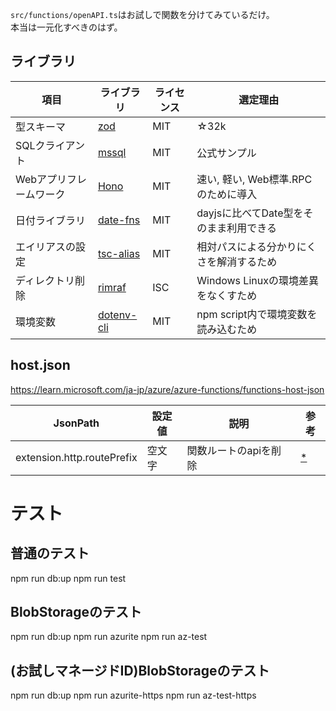 
`src/functions/openAPI.ts`はお試しで関数を分けてみているだけ。  
本当は一元化すべきのはず。

## ライブラリ

項目|ライブラリ|ライセンス|選定理由
--|--|--|--
型スキーマ|[zod](https://github.com/colinhacks/zod)|MIT|☆32k
SQLクライアント|[mssql](https://github.com/tediousjs/node-mssql)|MIT|公式サンプル
Webアプリフレームワーク|[Hono](https://github.com/honojs/hono)|MIT|速い, 軽い, Web標準.RPCのために導入
日付ライブラリ|[date-fns](https://github.com/date-fns/date-fns)|MIT|dayjsに比べてDate型をそのまま利用できる
エイリアスの設定|[tsc-alias](https://github.com/justkey007/tsc-alias)|MIT|相対パスによる分かりにくさを解消するため
ディレクトリ削除|[rimraf](https://github.com/isaacs/rimraf)|ISC|Windows Linuxの環境差異をなくすため
環境変数|[dotenv-cli](https://github.com/entropitor/dotenv-cli)|MIT|npm script内で環境変数を読み込むため

## host.json
https://learn.microsoft.com/ja-jp/azure/azure-functions/functions-host-json


JsonPath|設定値|説明|参考
--|--|--|--
extension.http.routePrefix|空文字|関数ルートのapiを削除|[*](https://learn.microsoft.com/ja-jp/azure/azure-functions/functions-bindings-http-webhook-trigger?tabs=python-v2%2Cisolated-process%2Cnodejs-v4%2Cfunctionsv2&pivots=programming-language-typescript#customize-the-http-endpoint)

# テスト
## 普通のテスト

npm run db:up
npm run test

## BlobStorageのテスト

npm run db:up
npm run azurite
npm run az-test

## (お試しマネージドID)BlobStorageのテスト

npm run db:up
npm run azurite-https
npm run az-test-https
